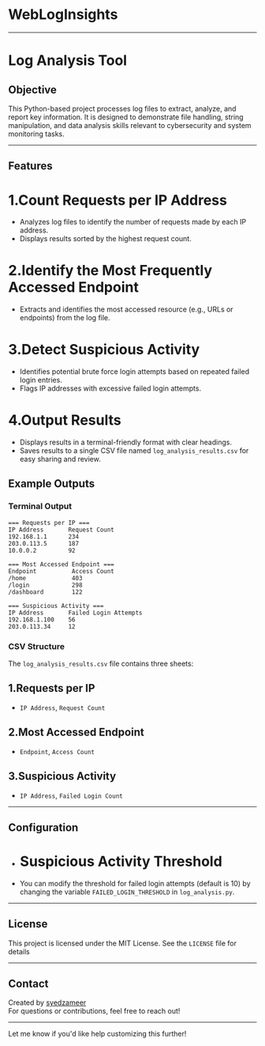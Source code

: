 # WebLogInsights

---

# Log Analysis Tool

## Objective
This Python-based project processes log files to extract, analyze, and report key information. It is designed to demonstrate file handling, string manipulation, and data analysis skills relevant to cybersecurity and system monitoring tasks.

---

## Features

 # 1.Count Requests per IP Address  
   - Analyzes log files to identify the number of requests made by each IP address.
   - Displays results sorted by the highest request count.

 # 2.Identify the Most Frequently    Accessed Endpoint  
   - Extracts and identifies the most accessed resource (e.g., URLs or endpoints) from the log file.

 # 3.Detect Suspicious Activity  
   - Identifies potential brute force login attempts based on repeated failed login entries.
   - Flags IP addresses with excessive failed login attempts.
# 4.Output Results  
   - Displays results in a terminal-friendly format with clear headings.
   - Saves results to a single CSV file named `log_analysis_results.csv` for easy sharing and review.

## Example Outputs

### Terminal Output
```plaintext
=== Requests per IP ===
IP Address       Request Count
192.168.1.1      234
203.0.113.5      187
10.0.0.2         92

=== Most Accessed Endpoint ===
Endpoint          Access Count
/home             403
/login            298
/dashboard        122

=== Suspicious Activity ===
IP Address       Failed Login Attempts
192.168.1.100    56
203.0.113.34     12
```

### CSV Structure
The `log_analysis_results.csv` file contains three sheets:
 ## 1.Requests per IP
   - `IP Address`, `Request Count`
 ## 2.Most Accessed Endpoint
   - `Endpoint`, `Access Count`
 ## 3.Suspicious Activity
   - `IP Address`, `Failed Login Count`

---

## **Configuration**
- # Suspicious Activity Threshold
-  You can modify the threshold for failed login attempts (default is 10) by changing the variable `FAILED_LOGIN_THRESHOLD` in `log_analysis.py`.

---

## License
This project is licensed under the MIT License. See the `LICENSE` file for details

---

## Contact
Created by [syedzameer](https://github.com/syedzameer18)  
For questions or contributions, feel free to reach out!

---

Let me know if you'd like help customizing this further!
